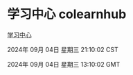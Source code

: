 # 学习中心 colearnhub
[学习中心](http://219.139.196.164:56308/colearnhub/)

2024年 09月 04日 星期三 21:10:02 CST

2024年 09月 04日 星期三 13:10:02 GMT
